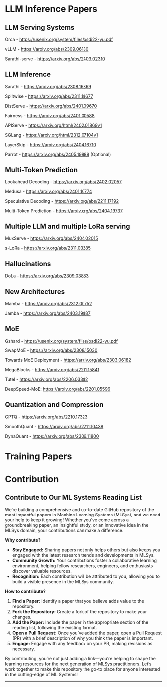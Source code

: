# LLM Inference Papers

## LLM Serving Systems
Orca - https://usenix.org/system/files/osdi22-yu.pdf

vLLM - https://arxiv.org/abs/2309.06180

Sarathi-serve - https://arxiv.org/abs/2403.02310

## LLM Inference

Sarathi - https://arxiv.org/abs/2308.16369

Splitwise - https://arxiv.org/abs/2311.18677

DistServe - https://arxiv.org/abs/2401.09670

Fairness - https://arxiv.org/abs/2401.00588

APIServe - https://arxiv.org/html/2402.01869v1

SGLang - https://arxiv.org/html/2312.07104v1

LayerSkip - https://arxiv.org/abs/2404.16710

Parrot - https://arxiv.org/abs/2405.19888 (Optional)

## Multi-Token Prediction 

Lookahead Decoding - https://arxiv.org/abs/2402.02057

Medusa - https://arxiv.org/abs/2401.10774

Speculative Decoding - https://arxiv.org/abs/2211.17192

Multi-Token Prediction - https://arxiv.org/abs/2404.19737


## Multiple LLM and multiple LoRa serving

MuxServe - https://arxiv.org/abs/2404.02015

s-LoRa - https://arxiv.org/abs/2311.03285

## Hallucinations

DoLa - https://arxiv.org/abs/2309.03883

## New Architectures

Mamba - https://arxiv.org/abs/2312.00752

Jamba - https://arxiv.org/abs/2403.19887

## MoE

Gshard - https://usenix.org/system/files/osdi22-yu.pdf

SwapMoE - https://arxiv.org/abs/2308.15030

Towards MoE Deployment - https://arxiv.org/abs/2303.06182

MegaBlocks - https://arxiv.org/abs/2211.15841

Tutel - https://arxiv.org/abs/2206.03382

DeepSpeed-MoE: https://arxiv.org/abs/2201.05596

## Quantization and Compression

GPTQ - https://arxiv.org/abs/2210.17323

SmoothQuant - https://arxiv.org/abs/2211.10438

DynaQuant - https://arxiv.org/abs/2306.11800

# Training Papers


# Contribution

## Contribute to Our ML Systems Reading List

We’re building a comprehensive and up-to-date GitHub repository of the most impactful papers in Machine Learning Systems (MLSys), and we need your help to keep it growing! Whether you’ve come across a groundbreaking paper, an insightful study, or an innovative idea in the MLSys domain, your contributions can make a difference.

**Why contribute?**

- **Stay Engaged:** Sharing papers not only helps others but also keeps you engaged with the latest research trends and developments in MLSys.
- **Community Growth:** Your contributions foster a collaborative learning environment, helping fellow researchers, engineers, and enthusiasts discover valuable resources.
- **Recognition:** Each contribution will be attributed to you, allowing you to build a visible presence in the MLSys community.

**How to contribute?**

1. **Find a Paper:** Identify a paper that you believe adds value to the repository.
2. **Fork the Repository:** Create a fork of the repository to make your changes.
3. **Add the Paper:** Include the paper in the appropriate section of the reading list, following the existing format.
4. **Open a Pull Request:** Once you’ve added the paper, open a Pull Request (PR) with a brief description of why you think the paper is important.
5. **Engage:** Engage with any feedback on your PR, making revisions as necessary.

By contributing, you’re not just adding a link—you’re helping to shape the learning resources for the next generation of MLSys practitioners. Let’s work together to make this repository the go-to place for anyone interested in the cutting-edge of ML Systems!

---












